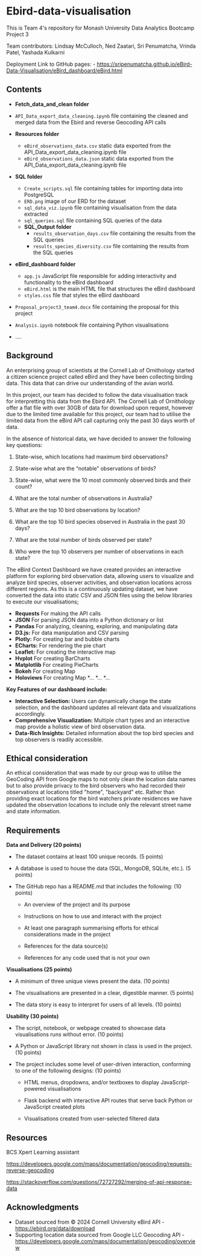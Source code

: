 # Ebird-data-visualisation

This is Team 4's repository for Monash University Data Analytics Bootcamp Project 3

Team contributors: Lindsay McCulloch, Ned Zaatari, Sri Penumatcha, Vrinda Patel, Yashada Kulkarni

Deployment Link to GitHub pages: - https://sripenumatcha.github.io/eBird-Data-Visualisation/eBird_dashboard/eBird.html

## Contents

* **Fetch_data_and_clean folder**
* `API_Data_export_data_cleaning.ipynb` file containing the cleaned and merged data from the Ebird and reverse Geocoding API calls

* **Resources folder**
    * `eBird_observations_data.csv` static data exported from the API_Data_export_data_cleaning.ipynb file
    * `eBird_observations_data.json` static data exported from the API_Data_export_data_cleaning.ipynb file

* **SQL folder** 
    * `Create_scripts.sql` file containing tables for importing data into PostgreSQL
    * `ERD.png` image of our ERD for the dataset
    * `sql_data_viz.ipynb` file containing visualisation from the data extracted 
    * `sql_queries.sql` file containing SQL queries of the data
    * **SQL_Output folder** 
        * `results_observation_days.csv` file containing the results from the SQL queries
        * `results_species_diversity.csv` file containing the results from the SQL queries

* **eBird_dashboard folder**
    * `app.js` JavaScript file responsible for adding interactivity and functionality to the eBird dashboard
    * `eBird.html` is the main HTML file that structures the eBird dashboard 
    * `styles.css` file that styles the eBird dashboard 

* `Proposal_project3_team4.docx` file containing the proposal for this project
* `Analysis.ipynb` notebook file containing Python visualisations
* ....

## Background

An enterprising group of scientists at the Cornell Lab of Ornithology started a citizen science project called eBird and they have been collecting birding data. This data that can drive our understanding of the avian world. 

In this project, our team has decided to follow the data visualisation track for interpretting this data from the Ebird API.
The Cornell Lab of Ornithology offer a flat file with over 30GB of data for download upon request, however due to the limited time available for this project, our team had to utilise the limited data from the eBird API call capturing only the past 30 days worth of data.

In the absence of historical data, we have decided to answer the following key questions:

1. State-wise, which locations had maximum bird observations? 

2. State-wise what are the “notable” observations of birds? 

3. State-wise, what were the 10 most commonly observed birds and their count?

4. What are the total number of observations in Australia?

5. What are the top 10 bird observations by location?

6. What are the top 10 bird species observed in Australia in the past 30 days?

7. What are the total number of birds observed per state?

8. Who were the top 10 observers per number of observations in each state?

The eBird Context Dashboard we have created provides an interactive platform for exploring bird observation data, allowing users to visualize and analyze bird species, observer activities, and observation locations across different regions.
As this is a continuously updating dataset, we have converted the data into static CSV and JSON files using the below libraries to execute our visualisations;

* **Requests** For making the API calls
* **JSON** For parsing JSON data into a Python dictionary or list
* **Pandas** For analyzing, cleaning, exploring, and manipulating data
* **D3.js:** For data manipulation and CSV parsing
* **Plotly:** For creating bar and bubble charts
* **ECharts:** For rendering the pie chart
* **Leaflet:** For creating the interactive map
* **Hvplot** For creating BarCharts
* **Matplotlib** For creating PieCharts
* **Bokeh** For creating Map
* **Holoviews** For creating Map
*...
*...
*...

**Key Features of our dashboard include:**

* **Interactive Selection:** Users can dynamically change the state selection, and the dashboard updates all relevant data and visualizations accordingly.
* **Comprehensive Visualization:** Multiple chart types and an interactive map provide a holistic view of bird observation data.
* **Data-Rich Insights:** Detailed information about the top bird species and top observers is readily accessible.

## Ethical consideration 

An ethical consideration that was made by our group was to utilise the GeoCoding API from Google maps to not only clean the location data names but to also provide privacy to the bird observers who had recorded their observations at locations titled "home", "backyard" etc. 
Rather than providing exact locations for the bird watchers private residences we have updated the observation locations to include only the relevant street name and state information. 

## Requirements

**Data and Delivery (20 points)**

* The dataset contains at least 100 unique records. (5 points)

* A database is used to house the data (SQL, MongoDB, SQLite, etc.). (5 points)

* The GitHub repo has a README.md that includes the following: (10 points)

    - An overview of the project and its purpose

    - Instructions on how to use and interact with the project

    - At least one paragraph summarising efforts for ethical considerations made in the project

    - References for the data source(s)

    - References for any code used that is not your own

**Visualisations (25 points)**

* A minimum of three unique views present the data. (10 points)

* The visualisations are presented in a clear, digestible manner. (5 points)

* The data story is easy to interpret for users of all levels. (10 points)

**Usability (30 points)**

* The script, notebook, or webpage created to showcase data visualisations runs without error. (10 points)

* A Python or JavaScript library not shown in class is used in the project. (10 points)

* The project includes some level of user-driven interaction, conforming to one of the following designs: (10 points)

    - HTML menus, dropdowns, and/or textboxes to display JavaScript-powered visualisations

    - Flask backend with interactive API routes that serve back Python or JavaScript created plots

    - Visualisations created from user-selected filtered data

## Resources

BCS Xpert Learning assistant

https://developers.google.com/maps/documentation/geocoding/requests-reverse-geocoding

https://stackoverflow.com/questions/72727292/merging-of-api-response-data


## Acknowledgments

* Dataset sourced from © 2024 Cornell University eBird API - https://ebird.org/data/download
* Supporting location data sourced from Google LLC Geocoding API - https://developers.google.com/maps/documentation/geocoding/overview
